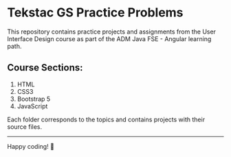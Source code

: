 # Tekstac GS Practice Problems

This repository contains practice projects and assignments from the User Interface Design course as part of the ADM Java FSE - Angular learning path.

## Course Sections:

1. HTML
2. CSS3
3. Bootstrap 5
4. JavaScript

Each folder corresponds to the topics and contains projects with their source files.

---

Happy coding! 🚀
